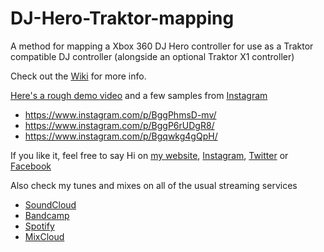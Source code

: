 # DJ-Hero-Traktor-mapping
A method for mapping a Xbox 360 DJ Hero controller for use as a Traktor compatible DJ controller (alongside an optional Traktor X1 controller)

Check out the [Wiki](https://github.com/tigermendoza/DJ-Hero-Traktor-mapping/wiki) for more info.

[Here's a rough demo video](https://www.youtube.com/watch?v=bwMJmQDGauA) and a few samples from [Instagram](https://www.instagram.com/tigermendoza)

* https://www.instagram.com/p/BggPhmsD-mv/
* https://www.instagram.com/p/BggP6rUDgR8/
* https://www.instagram.com/p/Bgqwkg4gQpH/

If you like it, feel free to say Hi on [my website](www.tigermendoza.co.uk), [Instagram](www.instagram.com/tigermendoza), [Twitter](www.twitter.com/tigermendoza) or [Facebook](www.facebook.com/tigermendoza)

Also check my tunes and mixes on all of the usual streaming services
* [SoundCloud](https://soundcloud.com/tigermendoza)
* [Bandcamp](https://tigermendoza.bandcamp.com)
* [Spotify](https://open.spotify.com/artist/1UDIlsWMDWhwz9JTGZUBwS)
* [MixCloud](https://www.mixcloud.com/tigermendoza/)
